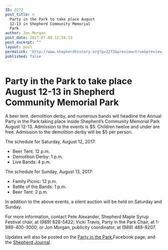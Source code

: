 ```yaml
---
ID: 2272
post_title: >
  Party in the Park to take place August
  12-13 in Shepherd Community Memorial
  Park
author: Jon Morgan
post_date: 2017-07-08 12:54:13
post_excerpt: ""
layout: post
permalink: 'http://www.shepherdhistory.org?p=2272&preview=true&preview_id=2272'
published: false
---
```

<h1>Party in the Park to take place August 12-13 in Shepherd Community Memorial Park</h1>
<p></p>
<p>A beer tent, demolition derby, and numerous bands will headline the Annual Party in the Park taking place inside Shepherd’s Community Memorial Park August 12-13. Admission to the events is $5. Children twelve and under are free. Admission to the demolition derby will be $5 per person.</p>
<p>The schedule for Saturday, August 12, 2017:</p>
<ul>
<li>Beer Tent: 12 p.m.</li>
<li>Demolition Derby: 1 p.m.</li>
<li>Live Bands: 4 p.m.</li>
</ul>
<p></p>
<p>The schedule for Sunday, August 13, 2017:</p>
<p></p>
<ul>
<li>Family Picnic: 12 p.m.</li>
<li>Battle of the Bands: 1 p.m.</li>
<li>Beer Tent: 2 p.m.</li>
</ul>
<p></p>
<p>In addition to the above events, a silent auction will be held on Saturday and Sunday.</p>
<p>For more information, contact Pete Alexander, Shepherd Maple Syrup Festival chair, at (989) 828-5422; Vicki Travis, Party in the Park Chair, at 1-989-400-3000; or Jon Morgan, publicity coordinator, at (989) 488-8207.</p>
<p>Updates will also be posted on the <a href="https://www.facebook.com/pg/Shepherd-Party-in-the-Park-639207669567155/events/?ref=page_internal">Party in the Park </a>Facebook page, and the <a href="http://www.shepherdhistory.org">Shepherd Journal</a>.</p>